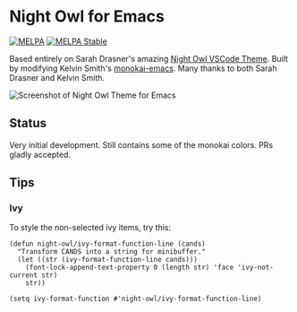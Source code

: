 # Night Owl for Emacs

[![MELPA](https://melpa.org/packages/night-owl-theme-badge.svg)](https://melpa.org/#/night-owl-theme)
[![MELPA Stable](https://stable.melpa.org/packages/night-owl-theme-badge.svg)](https://stable.melpa.org/#/night-owl-theme)

Based entirely on Sarah Drasner's amazing [Night Owl VSCode Theme][]. Built by
modifying Kelvin Smith's [monokai-emacs][]. Many thanks to both Sarah Drasner
and Kelvin Smith.

![Screenshot of Night Owl Theme for Emacs](https://user-images.githubusercontent.com/8588/41229702-dbc79340-6d31-11e8-9581-7c168b1fb693.png)

## Status

Very initial development. Still contains some of the monokai colors. PRs gladly accepted.

[night owl vscode theme]: https://github.com/sdras/night-owl-vscode-theme
[monokai-emacs]: https://github.com/oneKelvinSmith/monokai-emacs

## Tips

### Ivy

To style the non-selected ivy items, try this:

```elisp
(defun night-owl/ivy-format-function-line (cands)
  "Transform CANDS into a string for minibuffer."
  (let ((str (ivy-format-function-line cands)))
    (font-lock-append-text-property 0 (length str) 'face 'ivy-not-current str)
    str))

(setq ivy-format-function #'night-owl/ivy-format-function-line)
```
